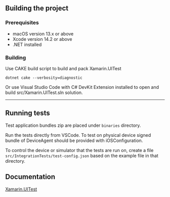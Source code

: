 ## Building the project

### Prerequisites
- macOS version 13.x or above
- Xcode version 14.2 or above
- .NET installed

### Building

Use CAKE build script to build and pack Xamarin.UITest
```
dotnet cake --verbosity=diagnostic
```
Or use Visual Studio Code with C# DevKit Extension installed to open and build src/Xamarin.UITest.sln solution.

---

## Running tests

Test application bundles zip are placed under `binaries` directory.

Run the tests directly from VSCode. To test on physical device signed bundle of DeviceAgent should be provided with iOSConfiguration.

To control the device or simulator that the tests are run on, create a
file `src/IntegrationTests/test-config.json` based on the example file
in that directory.

## Documentation

[Xamarin.UITest](docs/index.md)
